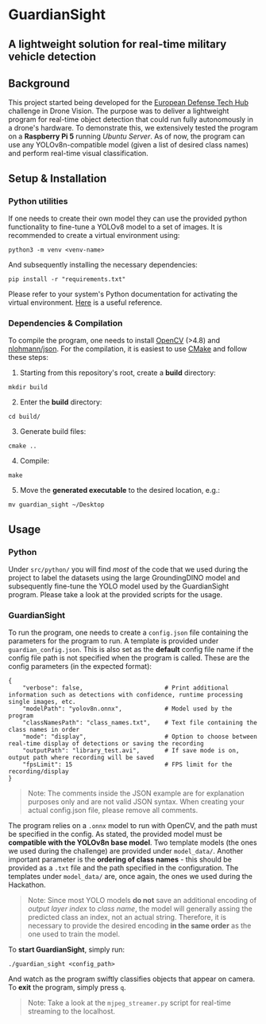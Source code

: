 # GuardianSight
## A lightweight solution for real-time military vehicle detection

## Background
This project started being developed for the [European Defense Tech Hub](https://eurodefense.tech/) challenge in Drone Vision.
The purpose was to deliver a lightweight program for real-time object detection that could run fully autonomously in a drone's hardware.
To demonstrate this, we extensively tested the program on a **Raspberry Pi 5** running *Ubuntu Server*.
As of now, the program can use any YOLOv8n-compatible model (given a list of desired class names) and perform real-time visual classification.

## Setup & Installation
### Python utilities
If one needs to create their own model they can use the provided python functionality to fine-tune a YOLOv8 model to a set of images.
It is recommended to create a virtual environment using:
```
python3 -m venv <venv-name>
```
And subsequently installing the necessary dependencies:
```
pip install -r "requirements.txt"
```
Please refer to your system's Python documentation for activating the virtual environment. [Here](https://docs.python.org/3/library/venv.html) is a useful reference.

### Dependencies & Compilation
To compile the program, one needs to install [OpenCV](https://opencv.org/) (>4.8) and [nlohmann/json](https://github.com/nlohmann/json).
For the compilation, it is easiest to use [CMake](https://cmake.org/) and follow these steps:
1. Starting from this repository's root, create a **build** directory:
```
mkdir build
```
2. Enter the **build** directory:
```
cd build/
```
3. Generate build files:
```
cmake ..
```
4. Compile:
```
make
```
5. Move the **generated executable** to the desired location, e.g.:
```
mv guardian_sight ~/Desktop
```

## Usage
### Python
Under `src/python/` you will find *most* of the code that we used during the project to label the datasets using the large GroundingDINO model and subsequently fine-tune the YOLO model used by the GuardianSight program. Please take a look at the provided scripts for the usage.

### GuardianSight
To run the program, one needs to create a `config.json` file containing the parameters for the program to run. A template is provided under `guardian_config.json`.
This is also set as the **default** config file name if the config file path is not specified when the program is called. These are the config parameters (in the expected format):
```
{
    "verbose": false,                       # Print additional information such as detections with confidence, runtime processing single images, etc.
    "modelPath": "yolov8n.onnx",            # Model used by the program
    "classNamesPath": "class_names.txt",    # Text file containing the class names in order
    "mode": "display",                      # Option to choose between real-time display of detections or saving the recording
    "outputPath": "library_test.avi",       # If save mode is on, output path where recording will be saved
    "fpsLimit": 15                          # FPS limit for the recording/display
}
```
>Note: The comments inside the JSON example are for explanation purposes only and are not valid JSON syntax. When creating your actual config.json file, please remove all comments.

The program relies on a `.onnx` model to run with OpenCV, and the path must be specified in the config. As stated, the provided model must be **compatible with the YOLOv8n base model**.
Two template models (the ones we used during the challenge) are provided under `model_data/`. Another important parameter is the **ordering of class names** - this should be provided as a `.txt` file and the path specified in the configuration. The templates under `model_data/` are, once again, the ones we used during the Hackathon.
>Note: Since most YOLO models **do not** save an additional encoding of *output layer index* to *class name*, the model will generally assing the predicted class an index, not an actual string. Therefore, it is necessary to provide the desired encoding **in the same order** as the one used to train the model.

To **start GuardianSight**, simply run:
```
./guardian_sight <config_path>
```
And watch as the program swiftly classifies objects that appear on camera. To **exit** the program, simply press `q`.
>Note: Take a look at the `mjpeg_streamer.py` script for real-time streaming to the localhost.

